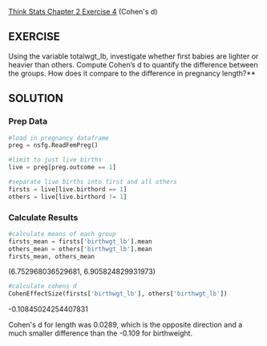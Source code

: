 [Think Stats Chapter 2 Exercise 4](http://greenteapress.com/thinkstats2/html/thinkstats2003.html#toc24) (Cohen's d)

## EXERCISE
Using the variable totalwgt_lb, investigate whether first babies are lighter or heavier than others. Compute Cohen’s d to quantify the difference between the groups. How does it compare to the difference in pregnancy length?**

## SOLUTION

### Prep Data
```python
#load in pregnancy dataframe
preg = nsfg.ReadFemPreg()

#limit to just live births
live = preg[preg.outcome == 1]

#separate live births into first and all others
firsts = live[live.birthord == 1]
others = live[live.birthord != 1]
```
### Calculate Results
```python
#calculate means of each group
firsts_mean = firsts['birthwgt_lb'].mean
others_mean = others['birthwgt_lb'].mean
firsts_mean, others_mean
```
(6.752968036529681, 6.905824829931973)

```python
#calculate cohens d
CohenEffectSize(firsts['birthwgt_lb'], others['birthwgt_lb'])
```
-0.10845024254407831

Cohen's d for length was 0.0289, which is the opposite direction and a much smaller difference than the -0.109 for birthweight.
